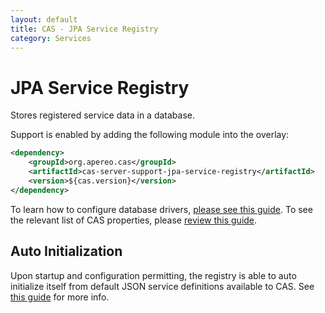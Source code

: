 ```yaml
---
layout: default
title: CAS - JPA Service Registry
category: Services
---
```


# JPA Service Registry
Stores registered service data in a database.

Support is enabled by adding the following module into the overlay:

```xml
<dependency>
    <groupId>org.apereo.cas</groupId>
    <artifactId>cas-server-support-jpa-service-registry</artifactId>
    <version>${cas.version}</version>
</dependency>
```

To learn how to configure database drivers, [please see this guide](../installation/JDBC-Drivers.html). To see the relevant list of CAS properties, please [review this guide](../configuration/Configuration-Properties.html#database-service-registry).

## Auto Initialization

Upon startup and configuration permitting, the registry is able to auto initialize itself from default JSON service definitions available to CAS. See [this guide](AutoInitialization-Service-Management.html) for more info.